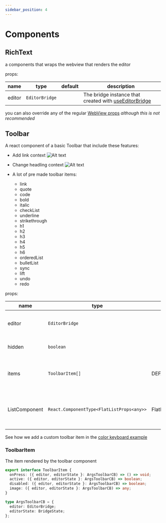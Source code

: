 ```yaml
---
sidebar_position: 4
---
```


# Components

## RichText

a components that wraps the webview that renders the editor

props:

| name   | type           | default | description                                                             |
| ------ | -------------- | ------- | ----------------------------------------------------------------------- |
| editor | `EditorBridge` |         | The bridge instance that created with [useEditorBridge](./EditorBridge) |

you can also override any of the regular [WebView props](https://github.com/react-native-webview/react-native-webview/blob/HEAD/docs/Reference.md) <i>although this is not recommended</i>

## Toolbar

A react component of a basic Toolbar that include these features:

- Add link context <img title="a title" alt="Alt text" src="/10tap-editor/img/addlink.png" />
- Change headling context <img title="a title" alt="Alt text" src="/10tap-editor/img/heading.png" />

- A lot of pre made toolbar items:
  - link
  - quote
  - code
  - bold
  - italic
  - checkList
  - underline
  - strikethrough
  - h1
  - h2
  - h3
  - h4
  - h5
  - h6
  - orderedList
  - bulletList
  - sync
  - lift
  - undo
  - redo

props:

| name          | type            | default               | description                                                                               |
|---------------| --------------- |-----------------------|-------------------------------------------------------------------------------------------|
| editor        | `EditorBridge`  |                       | The bridge instance that created with [useEditorBridge](./EditorBridge)                   |
| hidden        | `boolean`       |                       | a prop to control if toolbar shown                                                        |
| items         | `ToolbarItem[]` | DEFAULT_TOOLBAR_ITEMS | array of ToolbarItem's that will be shown on the toolbar                                  |
| ListComponent | `React.ComponentType<FlatListProps<any>>` | FlatList              | <b>Optional</b> prop to use custom Flatlist implementation as conatiner for Toolbar Items |

See how we add a custom toolbar item in the [color keyboard example](../examples/colorKeyboard.md)

### ToolbarItem

The item rendered by the toolbar component

```ts
export interface ToolbarItem {
  onPress: ({ editor, editorState }: ArgsToolbarCB) => () => void;
  active: ({ editor, editorState }: ArgsToolbarCB) => boolean;
  disabled: ({ editor, editorState }: ArgsToolbarCB) => boolean;
  image: ({ editor, editorState }: ArgsToolbarCB) => any;
}

type ArgsToolbarCB = {
  editor: EditorBridge;
  editorState: BridgeState;
};
```

